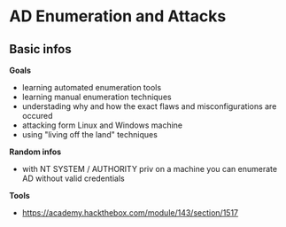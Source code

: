 # AD Enumeration and Attacks
## Basic infos
**Goals**  
* learning automated enumeration tools
* learning manual enumeration techniques
* understading why and how the exact flaws and misconfigurations are occured
* attacking form Linux and Windows machine
* using "living off the land" techniques

**Random infos**  
* with NT SYSTEM / AUTHORITY priv on a machine you can enumerate AD without valid credentials

**Tools**
* https://academy.hackthebox.com/module/143/section/1517
